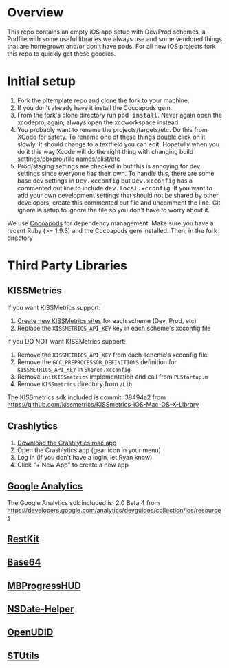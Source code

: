 # Overview

This repo contains an empty iOS app setup with Dev/Prod schemes, a Podfile with some useful libraries we always use and some vendored things that are homegrown and/or don't have pods. For all new iOS projects fork this repo to quickly get these goodies.

# Initial setup

1. Fork the pltemplate repo and clone the fork to your machine.
1. If you don't already have it install the Cocoapods gem.
1. From the fork's clone directory run <tt>pod install</tt>. Never again open the xcodeproj again; always open the xccworkspace instead.
1. You probably want to rename the projects/targets/etc. Do this from XCode for safety. To rename one of these things double click on it slowly. It should change to a textfield you can edit. Hopefully when you do it this way Xcode will do the right thing with changing build settings/pbxproj/file names/plist/etc
1. Prod/staging settings are checked in but this is annoying for dev settings since everyone has their own. To handle this, there are some base dev settings in <tt>Dev.xcconfig</tt> but <tt>Dev.xcconfig</tt> has a commented out line to include <tt>dev.local.xcconfig</tt>. If you want to add your own development settings that should not be shared by other developers, create this commented out file and uncomment the line. Git ignore is setup to ignore the file so you don't have to worry about it.

We use [Cocoapods](http://cocoapods.org/) for dependency management. Make sure you have a recent Ruby (>= 1.9.3) and the Cocoapods gem installed. Then, in the fork directory

# Third Party Libraries
## KISSMetrics
If you want KISSMetrics support:

1. [Create new KISSMetrics sites](https://www.kissmetrics.com/path) for each scheme (Dev, Prod, etc)
2. Replace the `KISSMETRICS_API_KEY` key in each scheme's xcconfig file

If you DO NOT want KISSMetrics support:

1. Remove the `KISSMETRICS_API_KEY` from each scheme's xcconfig file
2. Remove the `GCC_PREPROCESSOR_DEFINITIONS` definition for `KISSMETRICS_API_KEY` in `Shared.xcconfig`
3. Remove `initKISSmetrics` implementation and call from `PLStartup.m`
4. Remove `KISSmetrics` directory from `/Lib`

The KISSmetrics sdk included is commit: 38494a2 from https://github.com/kissmetrics/KISSmetrics-iOS-Mac-OS-X-Library

## Crashlytics
1. [Download the Crashlytics mac app](https://www.crashlytics.com/download/mac)
3. Open the Crashlytics app (gear icon in your menu)
2. Log in (if you don't have a login, let Ryan know)
4. Click "+ New App" to create a new app

## [Google Analytics](https://developers.google.com/analytics/devguides/collection/ios/v2/)

The Google Analytics sdk included is: 2.0 Beta 4 from https://developers.google.com/analytics/devguides/collection/ios/resources

## [RestKit](http://restkit.org)
## [Base64](https://github.com/nicklockwood/Base64)
## [MBProgressHUD](https://github.com/jdg/MBProgressHUD)
## [NSDate-Helper](https://github.com/billymeltdown/nsdate-helper)
## [OpenUDID](https://github.com/ylechelle/OpenUDID)
## [STUtils](https://github.com/ldandersen/STUtils)
